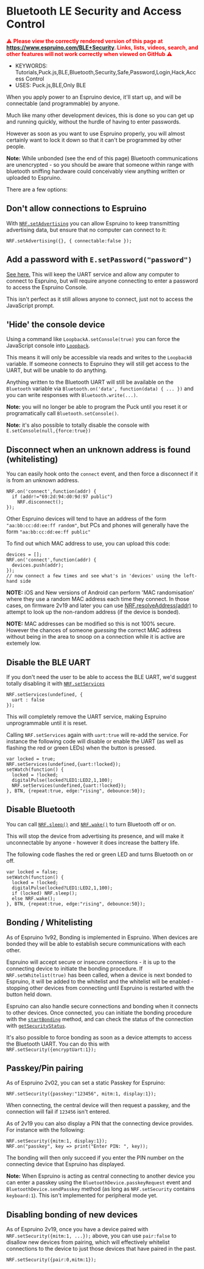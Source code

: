 <!--- Copyright (c) 2016 Gordon Williams, Pur3 Ltd. See the file LICENSE for copying permission. -->
Bluetooth LE Security and Access Control
=========================================

<span style="color:red">:warning: **Please view the correctly rendered version of this page at https://www.espruino.com/BLE+Security. Links, lists, videos, search, and other features will not work correctly when viewed on GitHub** :warning:</span>

* KEYWORDS: Tutorials,Puck.js,BLE,Bluetooth,Security,Safe,Password,Login,Hack,Access Control
* USES: Puck.js,BLE,Only BLE

When you apply power to an Espruino device, it'll
start up, and will be connectable (and programmable) by anyone.

Much like many other development devices, this is done so you can get up and
running quickly, without the hurdle of having to enter passwords.

However as soon as you want to use Espruino properly, you will almost certainly
want to lock it down so that it can't be programmed by other people.

**Note:** While unbonded (see the end of this page) Bluetooth communications
are unencrypted - so you should be aware that someone within range with
bluetooth sniffing hardware could conceivably view anything written or
uploaded to Espruino.

There are a few options:

## Don't allow connections to Espruino

With [`NRF.setAdvertising`](http://www.espruino.com/Reference#l_NRF_setAdvertising)
you can allow Espruino to keep transmitting advertising data, but ensure that no
computer can connect to it:

```JS
NRF.setAdvertising({}, { connectable:false });
```

## Add a password with `E.setPassword("password")`

[See here.](http://www.espruino.com/Reference#l_E_setPassword) This will keep
the UART service and allow any computer to connect to Espruino, but will require
anyone connecting to enter a password to access the Espruino Console.

This isn't perfect as it still allows anyone to connect, just not to access
the JavaScript prompt.


## 'Hide' the console device

Using a command like `LoopbackA.setConsole(true)` you can force the JavaScript
console into [`Loopback`](http://www.espruino.com/Reference#l__global_LoopbackA).

This means it will only be accessible via reads and writes to the `LoopbackB`
variable. If someone connects to Espruino they will still get access to the UART,
but will be unable to do anything.

Anything written to the Bluetooth UART will still be available on the `Bluetooth`
variable via `Bluetooth.on('data', function(data) { ... })` and you can write
responses with `Bluetooth.write(...)`.

**Note:** you will no longer be able to program the Puck until you reset it
or programatically call `Bluetooth.setConsole()`.

**Note:** it's also possible to totally disable the console with `E.setConsole(null,{force:true})`


## Disconnect when an unknown address is found (whitelisting)

You can easily hook onto the `connect` event, and then force a disconnect if
it is from an unknown address.

```JS
NRF.on('connect',function(addr) {
  if (addr!="69:2d:94:d0:9d:97 public")
    NRF.disconnect();
});
```

Other Espruino devices will tend to have an address of the form `"aa:bb:cc:dd:ee:ff random"`,
but PCs and phones will generally have the form `"aa:bb:cc:dd:ee:ff public"`

To find out which MAC address to use, you can upload this code:

```JS
devices = [];
NRF.on('connect',function(addr) {
  devices.push(addr);
});
// now connect a few times and see what's in 'devices' using the left-hand side
```

**NOTE:** iOS and New versions of Android can perform 'MAC randomisation' where they
use a random MAC address each time they connect. In those cases, on firmware 2v19 and
later you can use [NRF.resolveAddress(addr)](http://www.espruino.com/Reference#l_NRF_resolveAddress)
to attempt to look up the non-random address (if the device is bonded).

**NOTE:** MAC addresses can be modified so this is not 100% secure. However
the chances of someone *guessing* the correct MAC address without being in the
area to snoop on a connection while it is active are extemely low.


## Disable the BLE UART

If you don't need the user to be able to access the BLE UART, we'd suggest
totally disabling it with [`NRF.setServices`](http://www.espruino.com/Reference#l_NRF_setServices)

```JS
NRF.setServices(undefined, {
  uart : false
});
```

This will completely remove the UART service, making Espruino unprogrammable
until it is reset.

Calling `NRF.setServices` again with `uart:true` will re-add the service. For
instance the following code will disable or enable the UART (as well as flashing
the red or green LEDs) when the button is pressed.

```JS
var locked = true;
NRF.setServices(undefined,{uart:!locked}­);
setWatch(function() {
  locked = !locked;
  digitalPulse(locked?LED1:LED2,1,100);
  NRF.setServices(undefined,{uart:!locked}­);
}, BTN, {repeat:true, edge:"rising", debounce:50});
```


## Disable Bluetooth

You can call [`NRF.sleep()`](http://www.espruino.com/Reference#l_NRF_sleep) and
[`NRF.wake()`](http://www.espruino.com/Reference#l_NRF_wake) to turn Bluetooth
off or on.

This will stop the device from advertising its presence, and will make it
unconnectable by anyone - however it does increase the battery life.

The following code flashes the red or green LED and turns Bluetooth on or
off.

```JS
var locked = false;
setWatch(function() {
  locked = !locked;
  digitalPulse(locked?LED1:LED2,1,100);
  if (locked) NRF.sleep();
  else NRF.wake();
}, BTN, {repeat:true, edge:"rising", debounce:50});
```


## Bonding / Whitelisting

As of Espruino 1v92, Bonding is implemented in Espruino. When devices
are bonded they will be able to establish secure communications with each
other.

Espruino will accept secure or insecure connections - it is up to the
connecting device to initiate the bonding procedure. If
`NRF.setWhitelist(true)` has been called, when a device is next
bonded to Espruino, it will be added to the whitelist and the whitelist
will be enabled - stopping other devices from connecting until
Espruino is restarted with the button held down.

Espruino can also handle secure connections and bonding when it connects to other
devices. Once connected, you can initiate the bonding procedure with the
[`startBonding`](http://www.espruino.com/Reference#l_BluetoothRemoteGATTServer_startBonding)
method, and can check the status of the connection with
[`getSecurityStatus`](http://www.espruino.com/Reference#l_BluetoothRemoteGATTServer_getSecurityStatus).

It's also possible to force bonding as soon as a device attempts to access the
Bluetooth UART. You can do this with `NRF.setSecurity({encryptUart:1});`

## Passkey/Pin pairing

As of Espruino 2v02, you can set a static Passkey for Espruino:

```JS
NRF.setSecurity({passkey:"123456", mitm:1, display:1});
```

When connecting, the central device will then request a passkey, and
the connection will fail if `123456` isn't entered.

As of 2v19 you can also display a PIN that the connecting device provides. For instance
with the following:

```JS
NRF.setSecurity({mitm:1, display:1});
NRF.on("passkey", key => print("Enter PIN: ", key));
```

The bonding will then only succeed if you enter the PIN number on the connecting
device that Espruino has displayed.


**Note:** When Espruino is acting as central connecting to another device you can
enter a passkey using the `BluetoothDevice.passkeyRequest` event and
`BluetoothDevice.sendPasskey` method (as long as `NRF.setSecurity`
contains `keyboard:1`). This isn't implemented for peripheral mode yet.

## Disabling bonding of new devices

As of Espruino 2v19, once you have a device paired with `NRF.setSecurity({mitm:1, ...});` above,
you can use `pair:false` to disallow new devices from pairing, which will effectively whitelist
connections to the device to just those devices that have paired in the past.

```JS
NRF.setSecurity({pair:0,mitm:1});
```